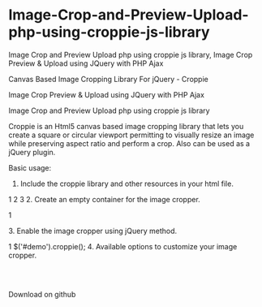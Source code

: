 # Image-Crop-and-Preview-Upload-php-using-croppie-js-library
Image Crop and Preview Upload php using croppie js library, Image Crop Preview &amp; Upload using JQuery with PHP Ajax



Canvas Based Image Cropping Library For jQuery - Croppie

Image Crop Preview & Upload using JQuery with PHP Ajax


Image Crop and Preview Upload php using croppie js library



Croppie is an Html5 canvas based image cropping library that lets you create a square or circular viewport permitting to visually resize an image while preserving aspect ratio and perform a crop. Also can be used as a jQuery plugin.

Basic usage:

1. Include the croppie library and other resources in your html file.

1 <link rel="stylesheet" href="croppie.css">
2 <script src="//code.jquery.com/jquery-2.1.4.min.js"></script>
3 <script src="croppie.js"></script>
2. Create an empty container for the image cropper.

1 <div id="demo"></div>
3. Enable the image cropper using jQuery method.

1 $('#demo').croppie();
4. Available options to customize your image cropper.
<pre>
<script>
    $(document).ready(function () {

        $image_crop = $('#image_demo').croppie({
            enableExif: true,
            viewport: {
                width: 500,
                height: 300,
                type: 'square' //circle
            },
            boundary: {
                width: 600,
                height: 400
            }
        });

        $('#upload_image').on('change', function () {

            var reader = new FileReader();

            reader.onload = function (event) {

                result = event.target.result;
                arrTarget = result.split(';');
                tipo = arrTarget[0];

                if (tipo == 'data:image/jpeg' || tipo == 'data:image/png') {
                    //alert('valid image');
                    $('#uploadimageModal').modal('show');
                } else {
                    // Setup the clear functionality
                    var control = $("#upload_image");
                    control.replaceWith(control.val('').clone(true));
                    alert('Accept only .jpg or .png image types');
                }

                $image_crop.croppie('bind', {
                    url: event.target.result
                }).then(function () {
                    console.log('jQuery bind complete');
                });
            }
            reader.readAsDataURL(this.files[0]);
        });

        $('.crop_image').click(function (event) {
            $image_crop.croppie('result', {
                type: 'canvas',
                size: 'viewport'
            }).then(function (response) {
                $.ajax({
                    url: "upload.php",
                    type: "POST",
                    data: {"image": response},
                    success: function (data)
                    {
                        $('#uploadimageModal').modal('hide');
                        $('#uploaded_image').html(data);
                    }
                });
            })
        });

        $image_crop.on('update.croppie', function (ev, data) {
            //console.log('jquery update', ev, data);
            $image_crop.croppie('result', {
                type: 'rawcanvas',
                circle: false,
                // size: { width: 300, height: 300 },
                format: 'png'
            }).then(function (canvas) {
                $('#prev-img').attr('src', canvas.toDataURL());
                //console.log(canvas.toDataURL());
            });
        });

        $('.js-main-image').on('click', function (ev) {
            $image_crop.croppie('result', {
                type: 'rawcanvas',
                circle: false,
                // size: { width: 300, height: 300 },
                format: 'png'
            }).then(function (canvas) {
                $('#prev-img').attr('src', canvas.toDataURL());
                //console.log(canvas.toDataURL());
            });
        });

    });
</script>
</pre>
Download on github

